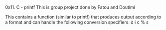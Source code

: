 0x11. C - printf
This is  group project done by Fatou and Doutimi

This contains a function (similar to printf) that produces output according to a format and can handle the following conversion specifiers:
d
i
c
%
s
